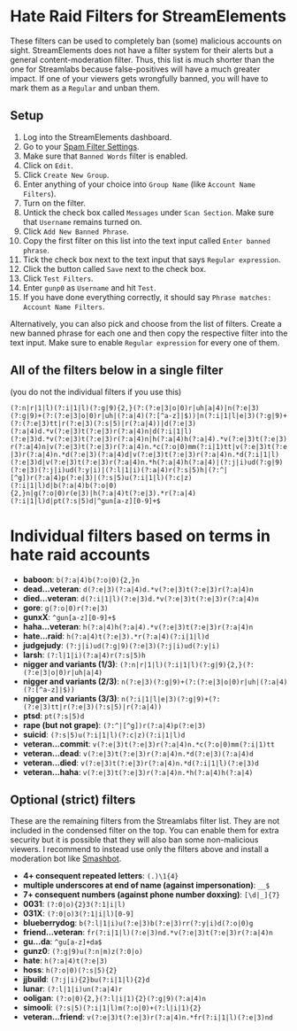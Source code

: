 # Hate Raid Filters for StreamElements
These filters can be used to completely ban (some) malicious accounts on sight.
StreamElements does not have a filter system for their alerts but a general content-moderation filter. Thus, this list is much shorter than the one for Streamlabs because false-positives will have a much greater impact.
If one of your viewers gets wrongfully banned, you will have to mark them as a ``Regular`` and unban them.

## Setup
1) Log into the StreamElements dashboard.
2) Go to your [Spam Filter Settings](https://streamelements.com/dashboard/bot/spam-filters).
3) Make sure that ``Banned Words`` filter is enabled.
4) Click on ``Edit``.
5) Click ``Create New Group``.
6) Enter anything of your choice into ``Group Name`` (like ``Account Name Filters``).
7) Turn on the filter.
8) Untick the check box called ``Messages`` under ``Scan Section``. Make sure that ``Username`` remains turned on.
9) Click ``Add New Banned Phrase``.
10) Copy the first filter on this list into the text input called ``Enter banned phrase``.
11) Tick the check box next to the text input that says ``Regular expression``.
12) Click the button called ``Save`` next to the check box.
13) Click ``Test Filters``.
14) Enter ``gunp0`` as ``Username`` and hit ``Test``.
15) If you have done everything correctly, it should say ``Phrase matches: Account Name Filters``.

Alternatively, you can also pick and choose from the list of filters.
Create a new banned phrase for each one and then copy the respective filter into the text input. Make sure to enable ``Regular expression`` for every one of them.

## All of the filters below in a single filter
(you do not the individual filters if you use this)

``(?:n|r|1|l)(?:i|1|l)(?:g|9){2,}(?:(?:e|3|o|0)r|uh|a|4)|n(?:e|3)(?:g|9)+(?:(?:e|3|o|0)r|uh|(?:a|4)(?:[^a-z]|$))|n(?:i|1|l|e|3)(?:g|9)+(?:(?:e|3)tt|r(?:e|3)(?:s|5)|r(?:a|4))|d(?:e|3)(?:a|4)d.*v(?:e|3)t(?:e|3)r(?:a|4)n|d(?:i|1|l)(?:e|3)d.*v(?:e|3)t(?:e|3)r(?:a|4)n|h(?:a|4)h(?:a|4).*v(?:e|3)t(?:e|3)r(?:a|4)n|v(?:e|3)t(?:e|3)r(?:a|4)n.*c(?:o|0)mm(?:i|1)tt|v(?:e|3)t(?:e|3)r(?:a|4)n.*d(?:e|3)(?:a|4)d|v(?:e|3)t(?:e|3)r(?:a|4)n.*d(?:i|1|l)(?:e|3)d|v(?:e|3)t(?:e|3)r(?:a|4)n.*h(?:a|4)h(?:a|4)|(?:j|i)ud(?:g|9)(?:e|3)(?:j|i)ud(?:y|i)|(?:l|1|i)(?:a|4)r(?:s|5)h|(?:^|[^g])r(?:a|4)p(?:e|3)|(?:s|5)u(?:i|1|l)(?:c|z)(?:i|1|l)d|b(?:a|4)b(?:o|0){2,}n|g(?:o|0)r(e|3)|h(?:a|4)t(?:e|3).*r(?:a|4)(?:i|1|l)d|pt(?:s|5)d|^gun[a-z][0-9]+$``

# Individual filters based on terms in hate raid accounts
* **baboon**: ``b(?:a|4)b(?:o|0){2,}n``
* **dead...veteran**: ``d(?:e|3)(?:a|4)d.*v(?:e|3)t(?:e|3)r(?:a|4)n``
* **died...veteran**: ``d(?:i|1|l)(?:e|3)d.*v(?:e|3)t(?:e|3)r(?:a|4)n``
* **gore**: ``g(?:o|0)r(?:e|3)``
* **gunxX**: ``^gun[a-z][0-9]+$``
* **haha...veteran**: ``h(?:a|4)h(?:a|4).*v(?:e|3)t(?:e|3)r(?:a|4)n``
* **hate...raid**: ``h(?:a|4)t(?:e|3).*r(?:a|4)(?:i|1|l)d``
* **judgejudy**: ``(?:j|i)ud(?:g|9)(?:e|3)(?:j|i)ud(?:y|i)``
* **larsh**: ``(?:l|1|i)(?:a|4)r(?:s|5)h``
* **nigger and variants (1/3)**: ``(?:n|r|1|l)(?:i|1|l)(?:g|9){2,}(?:(?:e|3|o|0)r|uh|a|4)``
* **nigger and variants (2/3)**: ``n(?:e|3)(?:g|9)+(?:(?:e|3|o|0)r|uh|(?:a|4)(?:[^a-z]|$))``
* **nigger and variants (3/3)**: ``n(?:i|1|l|e|3)(?:g|9)+(?:(?:e|3)tt|r(?:e|3)(?:s|5)|r(?:a|4))``
* **ptsd**: ``pt(?:s|5)d``
* **rape (but not grape)**: ``(?:^|[^g])r(?:a|4)p(?:e|3)``
* **suicid**: ``(?:s|5)u(?:i|1|l)(?:c|z)(?:i|1|l)d``
* **veteran...commit**: ``v(?:e|3)t(?:e|3)r(?:a|4)n.*c(?:o|0)mm(?:i|1)tt``
* **veteran...dead**: ``v(?:e|3)t(?:e|3)r(?:a|4)n.*d(?:e|3)(?:a|4)d``
* **veteran...died**: ``v(?:e|3)t(?:e|3)r(?:a|4)n.*d(?:i|1|l)(?:e|3)d``
* **veteran...haha**: ``v(?:e|3)t(?:e|3)r(?:a|4)n.*h(?:a|4)h(?:a|4)``

## Optional (strict) filters
These are the remaining filters from the Streamlabs filter list.
They are not included in the condensed filter on the top.
You can enable them for extra security but it is possible that they will also ban some non-malicious viewers. I recommend to instead use only the filters above and install a moderation bot like [Smashbot](https://www.smashbot.live).

* **4+ consequent repeated letters**: ``(.)\1{4}``
* **multiple underscores at end of name (against impersonation)**: ``__$``
* **7+ consequent numbers (against phone number doxxing)**: ``[\d|_]{7}``
* **0031**: ``(?:0|o){2}3(?:1|i|l)``
* **031X**: ``(?:0|o)3(?:1|i|l)[0-9]``
* **blueberrydog**: ``b(?:l|1|i)u(?:e|3)b(?:e|3)rr(?:y|i)d(?:o|0)g``
* **friend...veteran**: ``fr(?:i|1|l)(?:e|3)nd.*v(?:e|3)t(?:e|3)r(?:a|4)n``
* **gu...da**: ``^gu[a-z]+da$``
* **gunz0**: ``(?:g|9)u(?:n|m)z(?:0|o)``
* **hate**: ``h(?:a|4)t(?:e|3)``
* **hoss**: ``h(?:o|0)(?:s|5){2}``
* **jjbuild**: ``(?:j|i){2}bu(?:i|1|l){2}d``
* **lunar**: ``(?:l|1|i)un(?:a|4)r``
* **ooligan**: ``(?:o|0){2,}(?:l|i|1){2}(?:g|9)(?:a|4)n``
* **simooli**: ``(?:s|5)(?:i|1|l)m(?:o|0)+(?:l|i|1){2}``
* **veteran...friend**: ``v(?:e|3)t(?:e|3)r(?:a|4)n.*fr(?:i|1|l)(?:e|3)nd``
